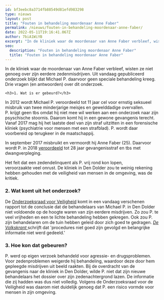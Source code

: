 ```yaml
---
id: bf3eebc8a3714fb88549d81efd983298
type: nieuws
layout: post
title: "Fouten in behandeling moordenaar Anne Faber"
permalink: /nieuws/fouten-in-behandeling-moordenaar-anne-faber/
date: 2022-05-11T19:16:41.067Z
author: 7biA1WiYB
excerpt: "In de kliniek waar de moordenaar van Anne Faber verbleef, wisten ze niet genoeg over zijn eerdere zedenmisdrijven. Uit vandaag gepubliceerd onderzoek blijkt dat Michael P. daarvoor geen speciale behandeling kreeg. Drie vragen (en antwoorden) over dit onderzoek.  "
seo:
  description: "Fouten in behandeling moordenaar Anne Faber"
  title: "Fouten in behandeling moordenaar Anne Faber"
---
```

In de kliniek waar de moordenaar van Anne Faber verbleef, wisten ze niet genoeg over zijn eerdere zedenmisdrijven. Uit vandaag gepubliceerd onderzoek blijkt dat Michael P. daarvoor geen speciale behandeling kreeg. Drie vragen (en antwoorden) over dit onderzoek.  

    <h3>1. Wat is er gebeurd?</h3>
<p>In 2012 wordt Michael P. veroordeeld tot 11 jaar cel voor ernstig seksueel misbruik van twee minderjarige meisjes en gewelddadige overvallen. P. krijgt geen tbs omdat hij niet mee wil werken aan een onderzoek naar zijn psyschische stoornis. Daarom komt hij in een gewone gevangenis terecht. Vanaf 2017 mag hij het laatste deel van zijn straf uitzitten in een forensische kliniek (psychiatrie voor mensen met een strafblad). P. wordt daar voorbereid op terugkeer in de maatschappij. </p>
<p>In september 2017 misbruikt en vermoordt hij Anne Faber (25). Daarvoor wordt P. in 2018 <a href="https://original.sevendays.nl/nieuws/28-jaar-cel-en-tbs-geeist-de-zaak-van-anne-faber" target="_blank">veroordeeld</a> tot 28 jaar gevangenisstraf en tbs met dwangverpleging. </p>
<p>Het feit dat een zedendelinquent als P. vrij rond kon lopen, veroorzaakte veel onrust. De kliniek in Den Dolder zou te weinig rekening hebben gehouden met de veiligheid van mensen in de omgeving, was de kritiek.</p>
<h3>2. Wat komt uit het onderzoek?</h3>
<p>De <a href="https://www.onderzoeksraad.nl/nl/page/4920/forensische-zorg-en-veiligheid---lessen-uit-de-casus-michael-p" target="_blank">Onderzoeksraad voor Veiligheid</a> komt in een vandaag verschenen rapport tot de conclusie dat de behandelaars van Michael P. in Den Dolder niet voldoende op de hoogte waren van zijn eerdere misdrijven. Zo zou P. te veel vrijheden en een te lichte behandeling hebben gekregen. Ook zou P. zijn behandelaren om de tuin hebben geleid door zich goed te gedragen. <a href="https://www.volkskrant.nl/nieuws-achtergrond/onderzoeksraad-veiligheid-samenleving-was-ondergeschikt-aan-vrijheid-moordenaar-en-zedendelinquent-michael-p~bbaa1e08/" target="_blank"><em>De Volkskrant</em> </a>schrijft dat 'procedures niet goed zijn gevolgd en belangrijke informatie niet werd gedeeld.'</p>
<h3>3. Hoe kon dat gebeuren? </h3>
<p>P. werd op eigen verzoek behandeld voor agressie- en drugsproblemen. Voor zedenproblemen weigerde hij behandeling, waardoor deze door hem gepleegde misdrijven uit beeld raakten. Bij de overdracht van de gevangenis naar de kliniek in Den Dolder, wilde P. niet dat zijn nieuwe behandelaars het dossier over zijn zedenachtergrond lazen. De informatie die zij hadden was dus niet volledig. Volgens de Onderzoeksraad voor de Veiligheid was daarom niet duidelijk genoeg dat P. een risico vormde voor mensen in zijn omgeving.</p>  
